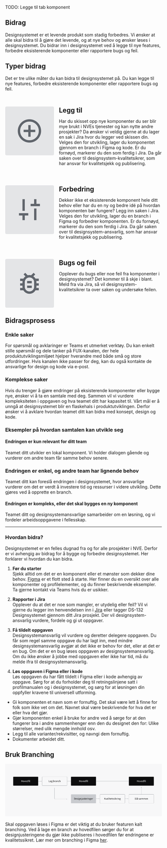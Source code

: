 <PageHeader title="For designere" imagePath="designer" pageLevel=2></PageHeader>
TODO: Legge til tab komponent

## Bidrag

Designsystemet er et levende produkt som stadig forbedres. Vi ønsker at alle skal bidra til å gjøre det levende, og at nye behov og ønsker løses i designsystemet. Du bidrar inn i designsystemet ved å legge til nye features, forbedre eksisterende komponenter eller rapportere bugs og feil.

## Typer bidrag

Det er tre ulike måter du kan bidra til designsystemet på. Du kan legge til nye features, forbedre eksisterende komponenter eller rapportere bugs og feil.

<style>
  .left-image-container {
    display: flex;
    align-items: flex-start;
    margin-top: 3rem;
  }
  .left-image-container img {
    margin-right: 1rem;
    border-radius: 4px;
  }

  .h2-style {
    border-top: none !important;
    margin:0 !important;  
    padding:0 !important;
  }
</style>

<div class="left-image-container">
  <img src="../../assets/images/contribution-1.png" width="auto">
  <div>
    <h2 class="h2-style">Legg til</h2>
    <p>Har du skisset opp nye komponenter du ser blir mye brukt i NVEs tjenester og kan nytte andre prosjekter? Da ønsker vi veldig gjerne at du lager en sak i Jira hvor du legger ved skissen din. Velges den for utvikling, lager du komponentet gjennom en branch i Figma og kode. Er du fornøyd, markerer du den som ferdig i Jira. Da går saken over til designsystem-kvalitetsikrer, som har ansvar for kvalitetsjekk og publisering.</p>
  </div>
</div>

<div class="left-image-container">
  <img src="../../assets/images/contribution-2.png" width="auto">
  <div>
    <h2 class="h2-style">Forbedring</h2>
    <p>Dekker ikke et eksisterende komponent hele ditt behov eller har du en ny og bedre idé på hvordan komponenten bør fungere? Legg inn saken i Jira. Velges den for utvikling, lager du en branch i Figma og forbedrer komponenten. Er du fornøyd, markerer du den som ferdig i Jira. Da går saken over til designsystem-ansvarlig, som har ansvar for kvalitetsjekk og publisering.</p>
  </div>
</div>

<div class="left-image-container">
  <img src="../../assets/images/contribution-3.png" width="auto">
  <div>
    <h2 class="h2-style">Bugs og feil</h2>
    <p>Opplever du bugs eller noe feil fra komponenter i designsystemet? Det kommer til å skje i blant. Meld fra via Jira, så vil designsystem-kvalitetsikrer ta over saken og undersøke feilen.</p>
  </div>
</div>

## Bidragsprosess

### Enkle saker

For spørsmål og avklaringer er Teams et utmerket verktøy. Du kan enkelt stille spørsmål og dele tanker på FUX-kanalen, der hele produktutviklingsmiljøet hjelper hverandre med både små og store utfordringer. Hvis kanalen ikke passer for deg, kan du også kontakte de ansvarlige for design og kode via e-post.

### Komplekse saker

Hvis du trenger å gjøre endringer på eksisterende komponenter eller bygge nye, ønsker vi å ta en samtale med deg. Sammen vil vi vurdere kompleksiteten i oppgaven og hva teamet ditt har kapasitet til. Vårt mål er å unngå at designsystemet blir en flaskehals i produktutviklingen. Derfor ønsker vi å avklare hvordan teamet ditt kan bidra med konsept, design og kode.

### Eksempler på hvordan samtalen kan utvikle seg

#### Endringen er kun relevant for ditt team

Teamet ditt utvikler en lokal komponent. Vi holder dialogen gående og vurderer om andre team får samme behov senere.

### Endringen er enkel, og andre team har lignende behov

Teamet ditt kan foreslå endringen i designsystemet, hvor ansvarlige vurderer om det er verdt å investere tid og ressurser i videre utvikling. Dette gjøres ved å opprette en branch.

#### Endringen er kompleks, eller det skal bygges en ny komponent

Teamet ditt og designsystemansvarlige samarbeider om en løsning, og vi fordeler arbeidsoppgavene i fellesskap.

<hr>

### Hvordan bidra?

Designsystemet er en felles dugnad fra og for alle prosjekter i NVE. Derfor er vi avhengig av bidrag for å bygge og forbedre designsystemet. Her forklarer vi hvordan du kan bidra.

1. **Før du starter**  
   Sjekk alltid om det er en komponent eller et mønster som dekker dine behov. [Figma](https://www.figma.com/files/1033298377581647627/project/85006605/Public---Designsystem?fuid=1201899461213591908) er et flott sted å starte. Her finner du en oversikt over alle komponenter og profilelementer, og du finner beskrivende eksempler. Ta gjerne kontakt via Teams hvis du er usikker.

2. **Rapporter i Jira**  
   Opplever du at det er noe som mangler, er utydelig eller feil? Vil vi gjerne du legger inn henvendelsen inn i [Jira](https://nveprojects.atlassian.net/browse/DS-132) eller tagger DS-132 Designsystemet gjennom ditt Jira prosjekt. Der vil designsystem-ansvarlig vurdere, fordele og gi ut oppgaver.

3. **Få tildelt oppgaven**  
   Designsystemansvarlig vil vurdere og deretter delegere oppgaven. Du får som regel samme oppgave du har lagt inn, med mindre designsystemansvarlig avgjør at det ikke er behov for det, eller at det er en bug. Om det er en bug løses oppgaven av designsystemansvarlig. Om du ikke ønsker å jobbe med oppgaven eller ikke har tid, må du melde ifra til designsystemansvarlig.

4. **Løs oppgaven i Figma eller i kode**  
   Løs oppgaven du har fått tildelt i Figma eller i kode avhengig av oppgave. Sørg for at du forholder deg til retningslinjene satt i profilmanualen og i designsystemet, og sørg for at løsningen din oppfyller kravene til universell utforming.

<nve-message-card title="Krav">
  <ul>
    <li class="list-item">Gi komponenten et navn som er fornuftig. Det skal være lett å finne for folk som ikke vet om det. Navnet skal være beskrivende for hva det er eller hva det gjør.</li>
    <li class="list-item">Gjør komponenten enkel å bruke for andre ved å sørge for at den fungerer bra i andre sammenhenger enn den du designet den for: Ulike størrelser, med ulik mengde innhold osv.</li>
    <li class="list-item"> Legg til alle varianter/rekvisitter, og navngi dem fornuftig.</li>
    <li class="list-item">Dokumenter arbeidet ditt.</li>
  </ul>
</nve-message-card>

## Bruk Branching

<img src="../../assets/images/contribution-4.png" width="auto" >

Skal oppgaven løses i Figma er det viktig at du bruker featuren kalt branching. Ved å lage en branch av hovedfilen sørger du for at designjusteringene du gjør ikke publiseres i hovedfilen før endringene er kvalitetssikret. Lær mer om branching i Figma [her](https://www.figma.com/best-practices/branching-in-figma/).
